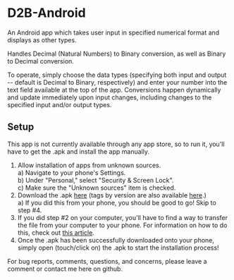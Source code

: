 D2B-Android
===========

An Android app which takes user input in specified numerical format and displays as other types.

Handles Decimal (Natural Numbers) to Binary conversion, as well as Binary to Decimal conversion.

To operate, simply choose the data types (specifying both input and output -- default is Decimal to Binary, respectively) and enter your number into the text field available at the top of the app. Conversions happen dynamically and update immediately upon input changes, including changes to the specified input and/or output types.

Setup
----------
This app is not currently available through any app store, so to run it, you'll have to get the .apk and install the app manually.

 1. Allow installation of apps from unknown sources.<br>
  a) Navigate to your phone's Settings.<br>
  b) Under "Personal," select "Security & Screen Lock".<br>
  c) Make sure the "Unknown sources" item is checked.<br>
 2. Download the .apk [here](http://www.cs.rit.edu/~css7209/Resources/Android/D2B-Android.apk) (tags by version are also available [here](http://www.cs.rit.edu/~css7209/Resources/Android/Versions/).)<br>
  a) If you did this from your phone, you should be good to go! Skip to step #4.<br>
 3. If you did step #2 on your computer, you'll have to find a way to transfer the file from your computer to your phone. For information on how to do this, check out [this article](https://support.google.com/nexus/answer/2840804?hl=en).
 4. Once the .apk has been successfully downloaded onto your phone, simply open (touch/click on) the .apk to start the installation process!
 
For bug reports, comments, questions, and concerns, please leave a comment or contact me here on github.

